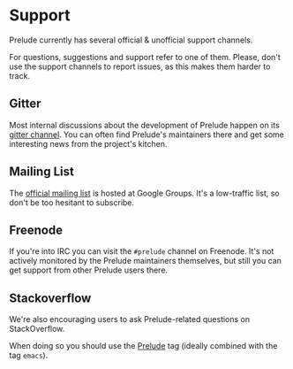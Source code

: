 # Support

Prelude currently has several official & unofficial support channels.

For questions, suggestions and support refer to one of them.  Please, don't
use the support channels to report issues, as this makes them harder to track.

## Gitter

Most internal discussions about the development of Prelude happen on its
[gitter channel](https://gitter.im/phanviet/prelude).  You can often find
Prelude's maintainers there and get some interesting news from the project's
kitchen.

## Mailing List

The [official mailing list](https://groups.google.com/forum/#!forum/emacs-prelude) is
hosted at Google Groups. It's a low-traffic list, so don't be too hesitant to subscribe.

## Freenode

If you're into IRC you can visit the `#prelude` channel on Freenode.
It's not actively
monitored by the Prelude maintainers themselves, but still you can get support
from other Prelude users there.

## Stackoverflow

We're also encouraging users to ask Prelude-related questions on StackOverflow.

When doing so you should use the
[Prelude](http://stackoverflow.com/questions/tagged/prelude) tag (ideally combined
with the tag `emacs`).

